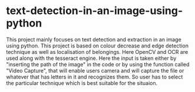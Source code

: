 # text-detection-in-an-image-using-python
This project mainly focuses on text detection and extraction in an image using python. This project is based on colour decrease and edge detection technique as well as localisation of belongings. Here OpenCV and OCR are used along with the tesseract engine. 
Here the input is taken either by "inserting the path of the image" in the code or by using the function called "Video Capture", that will enable users camera and will capture the file or whatever that has letters in it and recognizes them. So user has to select the particular technique which is best suitable for the situaion.
